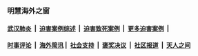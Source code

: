 
### 明慧海外之窗

####  [武汉肺炎](indexes/365.md?t=02050400) &nbsp;|&nbsp;  [迫害案例综述](indexes/328.md?t=02050400) &nbsp;|&nbsp; [迫害致死案例](indexes/277.md?t=02050400)  &nbsp;|&nbsp; [更多迫害案例](indexes/81.md?t=02050400)  &nbsp;|&nbsp; 
####  [时事评论](indexes/251.md?t=02050400) &nbsp;|&nbsp; [海外简讯](indexes/245.md?t=02050400)&nbsp;|&nbsp;  [社会支持](indexes/140.md?t=02050400) &nbsp;|&nbsp; [褒奖决议](indexes/282.md?t=02050400) &nbsp;|&nbsp; [社区报道](indexes/91.md?t=02050400)  &nbsp;|&nbsp; [天人之间](indexes/78.md?t=02050400) 

